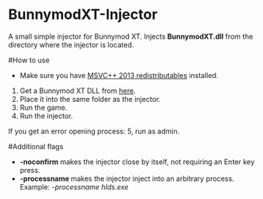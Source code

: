 BunnymodXT-Injector
===================

A small simple injector for Bunnymod XT. Injects **BunnymodXT.dll** from the directory where the injector is located.

#How to use

- Make sure you have [MSVC++ 2013 redistributables](http://www.microsoft.com/en-US/download/details.aspx?id=40784) installed.

1. Get a Bunnymod XT DLL from [here](https://github.com/YaLTeR/BunnymodXT/releases).
2. Place it into the same folder as the injector.
3. Run the game.
4. Run the injector.

If you get an error opening process: 5, run as admin.

#Additional flags
- **-noconfirm** makes the injector close by itself, not requiring an Enter key press.
- **-processname <name>** makes the injector inject into an arbitrary process. Example: *-processname hlds.exe*
